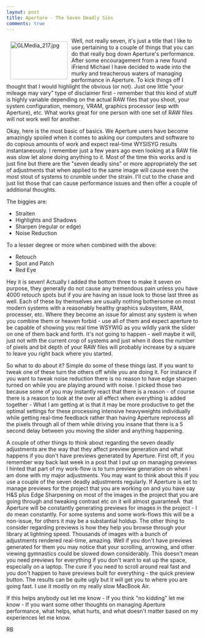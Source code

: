 ```yaml
---
layout: post
title: Aperture - The Seven Deadly Sins
comments: true
---
```

<a rel="lightbox" href="/wp-content/uploads/2009/01/GLMedia_217.jpg"><img title="GLMedia_217.jpg" src="/wp-content/uploads/2009/01/.thumbs/.GLMedia_217.jpg" border="0" alt="GLMedia_217.jpg" hspace="10" vspace="10" width="150" height="99" align="left" /></a>Well, not really seven, it's just a title that I like to use pertaining to a couple of things that you can do that really bog down Aperture's performance. After some encouragement from a new found iFriend Michael I have decided to wade into the murky and treacherous waters of managing performance in Aperture. To kick things off I thought that I would highlight the obvious (or not). Just one little "your mileage may vary" type of disclaimer first - remember that this kind of stuff is highly variable depending on the actual RAW files that you shoot, your system configuration, memory, VRAM, graphics processor (esp with Aperture), etc. What works great for one person with one set of RAW files will not work well for another.<!--more-->

Okay, here is the most basic of basics. We Aperture users have become amazingly spoiled when it comes to asking our computers and software to do copious amounts of work and expect real-time WYSISYG results instantaneously. I remember just a few years ago even looking at a RAW file was slow let alone doing anything to it. Most of the time this works and is just fine but there are the "seven deadly sins" or more appropriately the set of adjustments that when applied to the same image will cause even the most stout of systems to crumble under the strain. I'll cut to the chase and just list those that can cause performance issues and then offer a couple of additional thoughts.

The biggies are:
<ul>
	<li> Straiten</li>
	<li> Highlights and Shadows</li>
	<li> Sharpen (regular or edge)</li>
	<li> Noise Reduction</li>
</ul>
To a lesser degree or more when combined with the above:
<ul>
	<li> Retouch</li>
	<li> Spot and Patch</li>
	<li> Red Eye</li>
</ul>
Hey it is seven! Actually I added the bottom three to make it seven on purpose, they generally do not cause any tremendous pain unless you have 4000 retouch spots but if you are having an issue look to those last three as well. Each of these by themselves are usually nothing bothersome on most modern systems with a reasonably healthy graphics subsystem, RAM, processer, etc. Where they become an issue for almost any system is when you combine them or heaven forbid - use all of them and expect aperture to be capable of showing you real time WSYWIG as you wildly yank the slider on one of them back and forth. It's not going to happen - well maybe it will, just not with the current crop of systems and just when it does the number of pixels and bit depth of your RAW files will probably increase by a square to leave you right back where you started.

So what to do about it? Simple do some of these things last. If you want to tweak one of these turn the others off while you are doing it. For instance if you want to tweak noise reduction there is no reason to have edge sharpen turned on while you are playing around with noise. I picked those two because some of you may instantly react that there is a reason - of course there is a reason to look at the over all effect when everything is added together - What I am getting at is that it may be more productive to get the optimal settings for these processing intensive heavyweights individually while getting real-time feedback rather than having Aperture reprocess all the pixels through all of them while driving you insane that there is a 5 second delay between you moving the slider and anything happening.

A couple of other things to think about regarding the seven deadly adjustments are the way that they affect preview generation and what happens if you don't have previews generated by Aperture. First off, if you remember way back last week in a post that I put up on managing previews I hinted that part of my work-flow is to turn preview generation on when I am done with my major adjustments. You may want to think about this if you use a couple of the seven deadly adjustments regularly. If Aperture is set to manage previews for the project that you are working on and you have say H&amp;S plus Edge Sharpening on most of the images in the project that you are going through and tweaking contrast etc on it will almost guaranteeÂ  that Aperture will be constantly generating previews for images in the project - I do mean constantly. For some systems and some work-flows this will be a non-issue, for others it may be a substantial holdup. The other thing to consider regarding previews is how they help you browse through your library at lightning speed. Thousands of images with a bunch of adjustments rendered real-time, amazing. Well if you don't have previews generated for them you may notice that your scrolling, arrowing, and other viewing gymnastics could be slowed down considerably. This doesn't mean you need previews for everything if you don't want to eat up the space, especially on a laptop. The cure if you need to scroll around real fast and you don't happen to have previews built for everything - the quick preview button. The results can be quite ugly but it will get you to where you are going fast. I use it mostly on my really slow MacBook Air.

If this helps anybody out let me know - If you think "no kidding" let me know - If you want some other thoughts on managing Aperture performance, what helps, what hurts, and what doesn't matter based on my experiences let me know.

RB